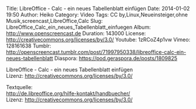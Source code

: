 Title: LibreOffice - Calc - ein neues Tabellenblatt einfügen
Date: 2014-01-02 19:50
Author: Heiko
Category: Video
Tags: CC by,Linux,Neueinsteiger,ohne Musik,screencast,LibreOffice,Calc
Slug: LibreOffice_Calc_ein_neues_Tabellenblatt_einfuegen
Album: http://www.openscreencast.de
Duration: 143000
License: http://creativecommons.org/licenses/by/3.0/
Youtube: 1zRCoZ4p1vw
Vimeo: 128161638
Tumblr: http://openscreencast.tumblr.com/post/71997950338/libreoffice-calc-ein-neues-tabellenblatt
Diaspora: https://pod.geraspora.de/posts/1809825

LibreOffice - Calc - ein neues Tabellenblatt einfügen  
Lizenz: <http://creativecommons.org/licenses/by/3.0/>  
  
Textquelle:  
<http://de.libreoffice.org/hilfe-kontakt/handbuecher/>  
Lizenz: <http://creativecommons.org/licenses/by/3.0/>

